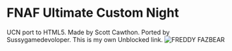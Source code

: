 # FNAF Ultimate Custom Night
UCN port to HTML5. Made by Scott Cawthon. Ported by Sussygamedevoloper.
This is my own Unblocked link.
![FREDDY FAZBEAR](https://media.tenor.com/gWCmT0Aesu8AAAAd/funny-fnaf.gif "He's default dancing btw")

